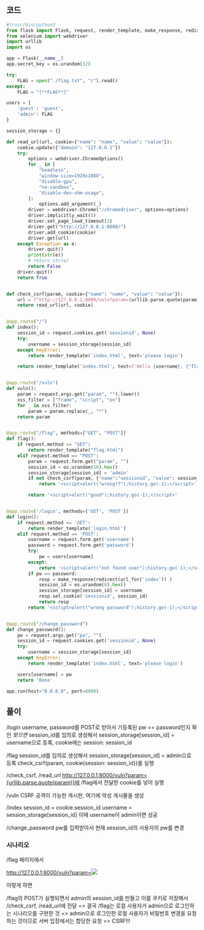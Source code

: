 ## 코드

```python
#!/usr/bin/python3
from flask import Flask, request, render_template, make_response, redirect, url_for
from selenium import webdriver
import urllib
import os

app = Flask(__name__)
app.secret_key = os.urandom(32)

try:
    FLAG = open("./flag.txt", "r").read()
except:
    FLAG = "[**FLAG**]"

users = {
    'guest': 'guest',
    'admin': FLAG
}

session_storage = {}

def read_url(url, cookie={"name": "name", "value": "value"}):
    cookie.update({"domain": "127.0.0.1"})
    try:
        options = webdriver.ChromeOptions()
        for _ in [
            "headless",
            "window-size=1920x1080",
            "disable-gpu",
            "no-sandbox",
            "disable-dev-shm-usage",
        ]:
            options.add_argument(_)
        driver = webdriver.Chrome("/chromedriver", options=options)
        driver.implicitly_wait(3)
        driver.set_page_load_timeout(3)
        driver.get("http://127.0.0.1:8000/")
        driver.add_cookie(cookie)
        driver.get(url)
    except Exception as e:
        driver.quit()
        print(str(e))
        # return str(e)
        return False
    driver.quit()
    return True


def check_csrf(param, cookie={"name": "name", "value": "value"}):
    url = f"http://127.0.0.1:8000/vuln?param={urllib.parse.quote(param)}"
    return read_url(url, cookie)


@app.route("/")
def index():
    session_id = request.cookies.get('sessionid', None)
    try:
        username = session_storage[session_id]
    except KeyError:
        return render_template('index.html', text='please login')

    return render_template('index.html', text=f'Hello {username}, {"flag is " + FLAG if username == "admin" else "you are not an admin"}')


@app.route("/vuln")
def vuln():
    param = request.args.get("param", "").lower()
    xss_filter = ["frame", "script", "on"]
    for _ in xss_filter:
        param = param.replace(_, "*")
    return param


@app.route("/flag", methods=["GET", "POST"])
def flag():
    if request.method == "GET":
        return render_template("flag.html")
    elif request.method == "POST":
        param = request.form.get("param", "")
        session_id = os.urandom(16).hex()
        session_storage[session_id] = 'admin'
        if not check_csrf(param, {"name":"sessionid", "value": session_id}):
            return '<script>alert("wrong??");history.go(-1);</script>'

        return '<script>alert("good");history.go(-1);</script>'


@app.route('/login', methods=['GET', 'POST'])
def login():
    if request.method == 'GET':
        return render_template('login.html')
    elif request.method == 'POST':
        username = request.form.get('username')
        password = request.form.get('password')
        try:
            pw = users[username]
        except:
            return '<script>alert("not found user");history.go(-1);</script>'
        if pw == password:
            resp = make_response(redirect(url_for('index')) )
            session_id = os.urandom(8).hex()
            session_storage[session_id] = username
            resp.set_cookie('sessionid', session_id)
            return resp 
        return '<script>alert("wrong password");history.go(-1);</script>'


@app.route("/change_password")
def change_password():
    pw = request.args.get("pw", "")
    session_id = request.cookies.get('sessionid', None)
    try:
        username = session_storage[session_id]
    except KeyError:
        return render_template('index.html', text='please login')

    users[username] = pw
    return 'Done'

app.run(host="0.0.0.0", port=8000)
```

## 풀이

/login
username, password를 POST로 받아서 기등록된 pw == password인지 확인
*맞으면* session_id를 임의로 생성해서 session_storage[session_id] = username으로 등록, cookie에는 session: session_id

/flag
session_id를 임의로 생성해서 session_storage[session_id] = admin으로 등록
check_csrf(param, cookie{session: session_id})를 실행

/check_csrf, /read_url
http://127.0.0.1:8000/vuln?param={urllib.parse.quote(param)}에 /flag에서 전달한 cookie를 넣어 실행

/vuln
CSRF 공격이 가능한 게시판, 여기에 악성 게시물을 생성

/index
session_id = cookie.session_id
username = session_storage[session_id]
이때 username이 admin이면 성공

/change_password
pw를 입력받아서 현재 session_id의 사용자의 pw를 변경

### 시나리오

/flag 페이지에서

http://127.0.0.1:8000/vuln?param=<img src="/change_password?pw=1234">

이렇게 하면

/flag의 POST가 실행되면서 admin의 session_id를 만들고 이를 쿠키로 저장해서 /check_csrf, /read_url에 전달
=> 결국 /flag는 로컬 사용자가 admin으로 로그인하는 시나리오를 구현한 것
=> admin으로 로그인한 로컬 사용자가 비밀번호 변경을 요청하는 것이므로 서버 입장에서는 합당한 요청 => CSRF!!!